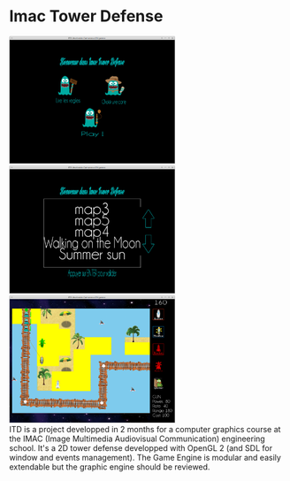 Imac Tower Defense
===


<img src="./ITD_Showcase/main_menu.png" width="300" heigth="600"/>
<img src="./ITD_Showcase/map_selection.png" width="300" heigth="600"/>
<img src="./ITD_Showcase/summer_sun_putting_tower.png" width="300" heigth="600"/>
<br/>
ITD is a project developped in 2 months for a computer graphics course at the IMAC (Image Multimedia Audiovisual Communication) engineering school.
It's a 2D tower defense developped with OpenGL 2 (and SDL for window and events management).
The Game Engine is modular and easily extendable but the graphic engine should be reviewed.
